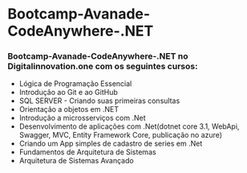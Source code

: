 # Bootcamp-Avanade-CodeAnywhere-.NET
### Bootcamp-Avanade-CodeAnywhere-.NET no Digitalinnovation.one com os seguintes cursos:
- Lógica de Programação Essencial
- Introdução ao Git e ao GitHub
- SQL SERVER - Criando suas primeiras consultas
- Orientação a objetos em .NET
- Introdução a microsserviços com .Net
- Desenvolvimento de aplicações com .Net(dotnet core 3.1, WebApi, Swagger, MVC, Entity Framework Core, publicação no azure)
- Criando um App simples de cadastro de series em .Net
- Fundamentos de Arquitetura de Sistemas
- Arquitetura de Sistemas Avançado
